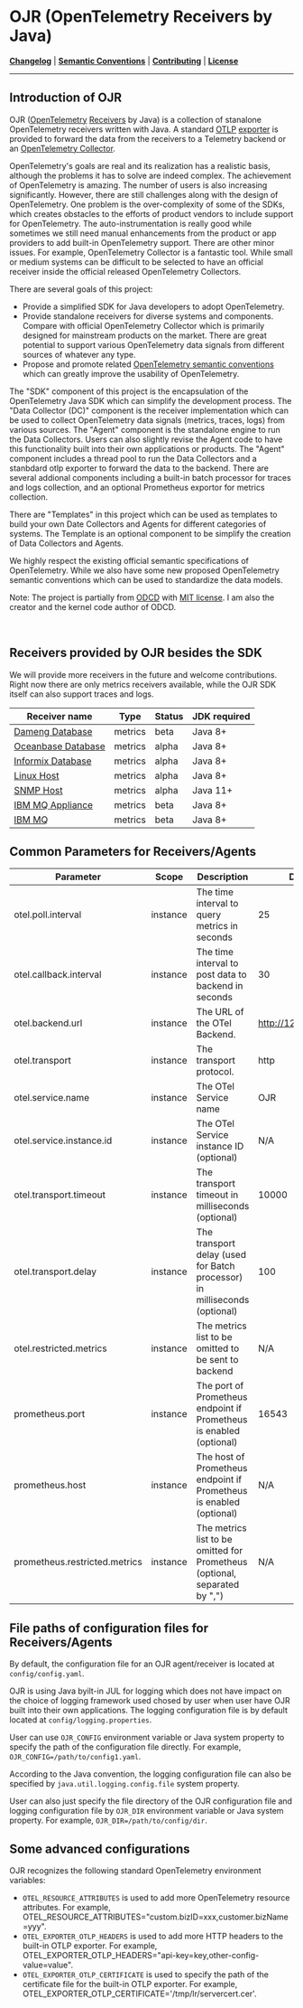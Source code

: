 # OJR (OpenTelemetry Receivers by Java)


**[Changelog](CHANGELOG.md)** | **[Semantic Conventions](docs/semconv/README.md)** | **[Contributing](CONTRIBUTING.md)** | **[License](LICENSE)**

 
---

## Introduction of OJR

OJR ([OpenTelemetry](https://opentelemetry.io/) [Receivers](https://opentelemetry.io/docs/collector/configuration/#receivers) by Java) is a collection of stanalone OpenTelemetry receivers written with Java. A standard [OTLP](https://opentelemetry.io/docs/specs/otel/protocol/) [exporter](https://opentelemetry.io/docs/collector/configuration/#exporters) is provided to forward the data from the receivers to a Telemetry backend or an [OpenTelemetry Collector](https://opentelemetry.io/docs/collector/).

OpenTelemetry's goals are real and its realization has a realistic basis, although the problems it has to solve are indeed complex. The achievement of OpenTelemetry is amazing. The number of users is also increasing significantly. However, there are still challenges along with the design of OpenTelemetry. One problem is the over-complexity of some of the SDKs, which creates obstacles to the efforts of product vendors to include support for OpenTelemetry. The auto-instrumentation is really good while sometimes we still need manual enhancements from the product or app providers to add built-in OpenTelemetry support. There are other minor issues. For example, OpenTelemetry Collector is a fantastic tool. While small or medium systems can be difficult to be selected to have an official receiver inside the official released OpenTelemetry Collectors.

There are several goals of this project:
- Provide a simplified SDK for Java developers to adopt OpenTelemetry.
- Provide standalone receivers for diverse systems and components. Compare with official OpenTelemetry Collector which is primarily designed for mainstream products on the market. There are great potential to support various OpenTelemetry data signals from different sources of whatever any type.
- Propose and promote related [OpenTelemetry semantic conventions](https://opentelemetry.io/docs/concepts/semantic-conventions/) which can greatly improve the usability of OpenTelemetry.
 
The "SDK" component of this project is the encapsulation of the OpenTelemetry Java SDK which can simplify the development process. The "Data Collector (DC)" component is the receiver implementation which can be used to collect OpenTelemetry data signals (metrics, traces, logs) from various sources. The "Agent" component is the standalone engine to run the Data Collectors. Users can also slightly revise the Agent code to have this functionality built into their own applications or products. The "Agent" component includes a thread pool to run the Data Collectors and a stanbdard otlp exporter to forward the data to the backend. There are several addional components including a built-in batch processor for traces and logs collection, and an optional Prometheus exportor for metrics collection.

There are "Templates" in this project which can be used as templates to build your own Date Collectors and Agents for different categories of systems. The Template is an optional component to be simplify the creation of Data Collectors and Agents.

We highly respect the existing official semantic specifications of OpenTelemetry. While we also have some new proposed OpenTelemetry semantic conventions which can be used to standardize the data models.

Note: The project is partially from [ODCD](https://github.com/instana/otel-dc) with [MIT license](https://github.com/instana/otel-dc/blob/main/LICENSE). I am also the creator and the kernel code author of ODCD.

<br>


## Receivers provided by OJR besides the SDK

We will provide more receivers in the future and welcome contributions. Right now there are only metrics receivers available, while the OJR SDK itself can also support traces and logs.
  
| Receiver name | Type | Status | JDK required |
|---------------|------|--------|--------------|
| [Dameng Database](ojr-dameng-db/README.md)       | metrics | beta  | Java 8+  |
| [Oceanbase Database](ojr-oceanbase-db/README.md) | metrics | alpha | Java 8+  |
| [Informix Database](ojr-informix-db/README.md)   | metrics | alpha | Java 8+  |
| [Linux Host](ojr-linux-host/README.md)           | metrics | alpha | Java 8+  |
| [SNMP Host](ojr-snmp-host/README.md)             | metrics | alpha | Java 11+ |
| [IBM MQ Appliance](ojr-mq-appliance/README.md)   | metrics | beta  | Java 8+  |
| [IBM MQ](ojr-ibmmq/README.md)                    | metrics | beta  | Java 8+  |


## Common Parameters for Receivers/Agents

| Parameter | Scope | Description | Default |Examples |
|-----------|-------|-------------|---------|---------|
| otel.poll.interval | instance | The time interval to query metrics in seconds | 25 | 50 |
| otel.callback.interval | instance | The time interval to post data to backend in seconds | 30 | 60 |
| otel.backend.url | instance | The URL of the OTel Backend. | http://127.0.0.1:4318 | http://127.0.0.1:4318  https://my-server:4318 |
| otel.transport | instance | The transport protocol. | http | http grpc prometheus grpc+prometheus http+prometheus |
| otel.service.name | instance | The OTel Service name | OJR | MyDataService |
| otel.service.instance.id | instance | The OTel Service instance ID (optional) | N/A | Instana-01 |
| otel.transport.timeout | instance | The transport timeout in milliseconds (optional) | 10000 | 10000 |
| otel.transport.delay | instance | The transport delay (used for Batch processor) in milliseconds (optional) | 100 | 100 |
| otel.restricted.metrics | instance | The metrics list to be omitted to be sent to backend | N/A | db.sql.elapsed_time,process_cpu_usage |
| prometheus.port | instance | The port of Prometheus endpoint if Prometheus is enabled (optional) | 16543 | 16543 |
| prometheus.host | instance | The host of Prometheus endpoint if Prometheus is enabled (optional) | N/A | localhost |
| prometheus.restricted.metrics | instance | The metrics list to be omitted for Prometheus (optional, separated by ",") | N/A | db.sql.elapsed_time,process_cpu_usage |


## File paths of configuration files for Receivers/Agents

By default, the configuration file for an OJR agent/receiver is located at `config/config.yaml`. 

OJR is using Java byilt-in JUL for logging which does not have impact on the choice of logging framework used chosed by user when user have OJR built into their own applications. The logging configuration file is by default located at `config/logging.properties`.

User can use `OJR_CONFIG` environment variable or Java system property to specify the path of the configuration file directly. For example, `OJR_CONFIG=/path/to/config1.yaml`.

According to the Java convention, the logging configuration file can also be specified by `java.util.logging.config.file` system property.

User can also just specify the file directory of the OJR configuration file and logging configuration file by `OJR_DIR` environment variable or Java system property. For example, `OJR_DIR=/path/to/config/dir`.


## Some advanced configurations

OJR recognizes the following standard OpenTelemetry environment variables:

- `OTEL_RESOURCE_ATTRIBUTES` is used to add more OpenTelemetry resource attributes. For example, OTEL_RESOURCE_ATTRIBUTES="custom.bizID=xxx,customer.bizName=yyy".
- `OTEL_EXPORTER_OTLP_HEADERS` is used to add more HTTP headers to the built-in OTLP exporter. For example, OTEL_EXPORTER_OTLP_HEADERS="api-key=key,other-config-value=value".
- `OTEL_EXPORTER_OTLP_CERTIFICATE` is used to specify the path of the certificate file for the built-in OTLP exporter. For example, OTEL_EXPORTER_OTLP_CERTIFICATE='/tmp/lr/servercert.cer'.